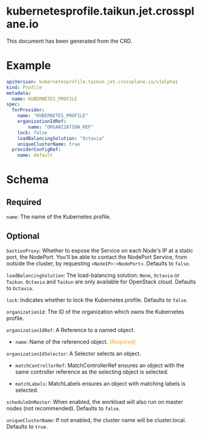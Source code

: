 
kubernetesprofile.taikun.jet.crossplane.io
==========================================


This document has been generated from the CRD.
  

# Example


```yaml
apiVersion: kubernetesprofile.taikun.jet.crossplane.io/v1alpha1
kind: Profile
metadata:
  name: KUBERNETES_PROFILE
spec:
  forProvider:
    name: "KUBERNETES_PROFILE"
    organizationIdRef:
        name: "ORGANIZATION_REF"
    lock: false
    loadBalancingSolution: "Octavia"
    uniqueClusterName: true
  providerConfigRef:
    name: default

```  

# Schema
  

## Required
  
`name`: The name of the Kubernetes profile.
  

## Optional
  
`bastionProxy`: Whether to expose the Service on each Node's IP at a static port, the NodePort. You'll be able to contact the NodePort Service, from outside the cluster, by requesting `<NodeIP>:<NodePort>`. Defaults to `false`.
  
`loadBalancingSolution`: The load-balancing solution: `None`, `Octavia` or `Taikun`. `Octavia` and `Taikun` are only available for OpenStack cloud. Defaults to `Octavia`.
  
`lock`: Indicates whether to lock the Kubernetes profile. Defaults to `false`.
  
`organizationId`: The ID of the organization which owns the Kubernetes profile.
  
`organizationIdRef`: A Reference to a named object.

* `name`: Name of the referenced object.<font color="orange"> (Required)</font>  
  
`organizationIdSelector`: A Selector selects an object.

* `matchControllerRef`: MatchControllerRef ensures an object with the same controller reference as the selecting object is selected.  

* `matchLabels`: MatchLabels ensures an object with matching labels is selected.  
  
`scheduleOnMaster`: When enabled, the workload will also run on master nodes (not recommended). Defaults to `false`.
  
`uniqueClusterName`: If not enabled, the cluster name will be cluster.local. Defaults to `true`.
  
